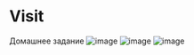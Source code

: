 # Visit
Домашнее задание
![image](https://github.com/SantOg163/Visit/assets/91531282/e60c9815-e61d-4567-b44a-0409c7e77fa5)
![image](https://github.com/SantOg163/Visit/assets/91531282/a2e492f3-d127-437c-ba81-5f28ec898bac)
![image](https://github.com/SantOg163/Visit/assets/91531282/1a1d9a90-d095-4ee8-a801-301626dcbe51)
